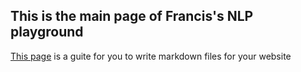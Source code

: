 ## This is the main page of Francis's NLP playground

[This page](https://github.com/Francix/Fx.NLP.playground/edit/master/index.md) is a guite for you to write markdown files for your website
